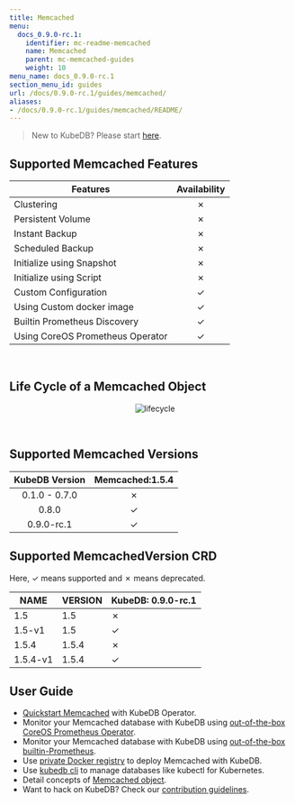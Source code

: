 ```yaml
---
title: Memcached
menu:
  docs_0.9.0-rc.1:
    identifier: mc-readme-memcached
    name: Memcached
    parent: mc-memcached-guides
    weight: 10
menu_name: docs_0.9.0-rc.1
section_menu_id: guides
url: /docs/0.9.0-rc.1/guides/memcached/
aliases:
- /docs/0.9.0-rc.1/guides/memcached/README/
---
```


> New to KubeDB? Please start [here](/docs/0.9.0-rc.1/concepts/README).

## Supported Memcached Features

|             Features             | Availability |
| -------------------------------- | :----------: |
| Clustering                       |   &#10007;   |
| Persistent Volume                |   &#10007;   |
| Instant Backup                   |   &#10007;   |
| Scheduled Backup                 |   &#10007;   |
| Initialize using Snapshot        |   &#10007;   |
| Initialize using Script          |   &#10007;   |
| Custom Configuration             |   &#10003;   |
| Using Custom docker image        |   &#10003;   |
| Builtin Prometheus Discovery     |   &#10003;   |
| Using CoreOS Prometheus Operator |   &#10003;   |

<br/>

## Life Cycle of a Memcached Object

<p align="center">
  <img alt="lifecycle"  src="/docs/0.9.0-rc.1/images/memcached/memcached-lifecycle.png">
</p>

<br/>

## Supported Memcached Versions

| KubeDB Version | Memcached:1.5.4 |
|:--------------:|:---------------:|
| 0.1.0 - 0.7.0  | &#10007;        |
| 0.8.0          | &#10003;        |
| 0.9.0-rc.1     | &#10003;        |

## Supported MemcachedVersion CRD

Here, &#10003; means supported and &#10007; means deprecated.

| NAME     | VERSION | KubeDB: 0.9.0-rc.1 |
|----------|---------|--------------------|
| 1.5      | 1.5     | &#10007;           |
| 1.5-v1   | 1.5     | &#10003;           |
| 1.5.4    | 1.5.4   | &#10007;           |
| 1.5.4-v1 | 1.5.4   | &#10003;           |

## User Guide

- [Quickstart Memcached](/docs/0.9.0-rc.1/guides/memcached/quickstart/quickstart) with KubeDB Operator.
- Monitor your Memcached database with KubeDB using [out-of-the-box CoreOS Prometheus Operator](/docs/0.9.0-rc.1/guides/memcached/monitoring/using-coreos-prometheus-operator).
- Monitor your Memcached database with KubeDB using [out-of-the-box builtin-Prometheus](/docs/0.9.0-rc.1/guides/memcached/monitoring/using-builtin-prometheus).
- Use [private Docker registry](/docs/0.9.0-rc.1/guides/memcached/private-registry/using-private-registry) to deploy Memcached with KubeDB.
- Use [kubedb cli](/docs/0.9.0-rc.1/guides/memcached/cli/cli) to manage databases like kubectl for Kubernetes.
- Detail concepts of [Memcached object](/docs/0.9.0-rc.1/concepts/databases/memcached).
- Want to hack on KubeDB? Check our [contribution guidelines](/docs/0.9.0-rc.1/CONTRIBUTING).
